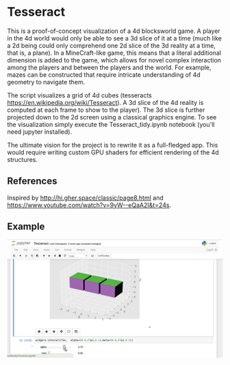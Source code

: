 # Tesseract

This is a proof-of-concept visualization of a 4d blocksworld game. A player in the 4d world would only be able to see a 3d slice of it at a time (much like a 2d being could only comprehend one 2d slice of the 3d reality at a time, that is, a plane). In a MineCraft-like game, this means that a literal additional dimension is added to the game, which allows for novel complex interaction among the players and between the players and the world. For example, mazes can be constructed that require  intricate understanding of 4d geometry to navigate them.

The script visualizes a grid of 4d cubes (tesseracts https://en.wikipedia.org/wiki/Tesseract). A 3d slice of the 4d reality is computed at each frame to show to the player). The 3d slice is further projected down to the 2d screen using a classical graphics engine. To see the visualization simply execute the Tesseract_tidy.ipynb notebook (you'll need jupyter installed).

The ultimate vision for the project is to rewrite it as a full-fledged app. This would require writing custom GPU shaders for efficient rendering of the 4d structures.

## References

Inspired by http://hi.gher.space/classic/page8.html and https://www.youtube.com/watch?v=9yW--eQaA2I&t=24s.

## Example

![Image](./cut_tesseract.gif)

